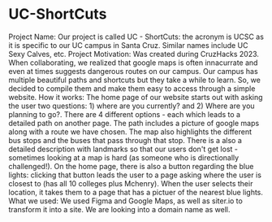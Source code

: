 # UC-ShortCuts
Project Name: Our project is called UC - ShortCuts: the acronym is UCSC as it is specific to our UC campus in Santa Cruz. Similar names include UC Sexy Calves, etc. 
Project Motivation: Was created during CruzHacks 2023. When collaborating, we realized that google maps is often innacurrate and even at times suggests dangerous routes on our campus. Our campus has multiple beautiful paths and shortcuts but they take a while to learn. So, we decided to compile them and make them easy to access through a simple website. 
How it works: The home page of our website starts out with asking the user two questions: 1) where are you currently? and 2) Where are you planning to go?. 
There are 4 different options - each which leads to a detailed path on another page. The path includes a picture of google maps along with a route we have chosen. The map also highlights the different bus stops and the buses that pass through that stop. There is a also a detailed description with landmarks so that our users don't get lost - sometimes looking at a map is hard (as someone who is directionally challenged!). On the home page, there is also a button regarding the blue lights: clicking that button leads the user to a page asking where the user is closest to (has all 10 colleges plus Mchenry). When the user selects their location, it takes them to a page that has a pictuer of the nearest blue lights. 
What we used: We used Figma and Google Maps, as well as siter.io to transform it into a site. We are looking into a domain name as well. 


